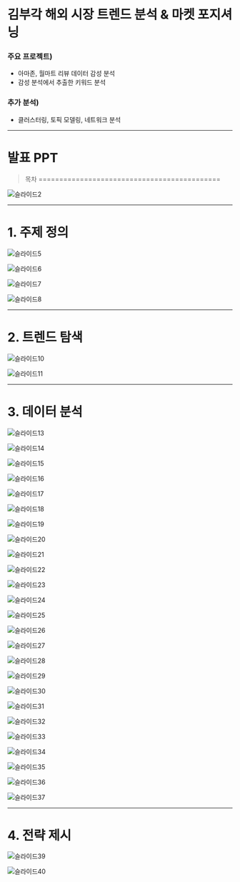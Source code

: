 # 김부각 해외 시장 트렌드 분석 & 마켓 포지셔닝

### 주요 프로젝트) 
- 아마존, 월마트 리뷰 데이터 감성 분석 
- 감성 분석에서 추출한 키워드 분석

### 추가 분석) 
- 클러스터링, 토픽 모델링, 네트워크 분석
   
    
------------

# 발표 PPT


> 목차
============================================

![슬라이드2](https://user-images.githubusercontent.com/56110972/103419776-de073c00-4bd7-11eb-8d57-8495e63092a2.PNG)


------------

# 1. 주제 정의

![슬라이드5](https://user-images.githubusercontent.com/56110972/103419784-e790a400-4bd7-11eb-8779-8b178668cd63.PNG)

![슬라이드6](https://user-images.githubusercontent.com/56110972/103419796-eeb7b200-4bd7-11eb-8dce-4b49190296d9.PNG)

![슬라이드7](https://user-images.githubusercontent.com/56110972/103419810-fb3c0a80-4bd7-11eb-8221-f4c743f14a96.PNG)

![슬라이드8](https://user-images.githubusercontent.com/56110972/103419829-07c06300-4bd8-11eb-96ad-1ae6159c1e28.PNG)

------------

# 2. 트렌드 탐색

![슬라이드10](https://user-images.githubusercontent.com/56110972/103419840-0e4eda80-4bd8-11eb-95c8-da54c64dd61d.PNG)

![슬라이드11](https://user-images.githubusercontent.com/56110972/103419843-10b13480-4bd8-11eb-907f-523440ebf3f7.PNG)

------------

# 3. 데이터 분석

![슬라이드13](https://user-images.githubusercontent.com/56110972/103419879-3f2f0f80-4bd8-11eb-9721-1b7496e2d2b0.PNG)

![슬라이드14](https://user-images.githubusercontent.com/56110972/103419886-46561d80-4bd8-11eb-96b0-707aeed46e32.PNG)

![슬라이드15](https://user-images.githubusercontent.com/56110972/103419890-4bb36800-4bd8-11eb-8e56-6428b1e0787f.PNG)

![슬라이드16](https://user-images.githubusercontent.com/56110972/103419896-5241df80-4bd8-11eb-8a73-780ce8e043aa.PNG)

![슬라이드17](https://user-images.githubusercontent.com/56110972/103419899-5968ed80-4bd8-11eb-94fd-69dd92eb53a9.PNG)

![슬라이드18](https://user-images.githubusercontent.com/56110972/103419904-608ffb80-4bd8-11eb-8c0a-3b8e73fe5a00.PNG)

![슬라이드19](https://user-images.githubusercontent.com/56110972/103419907-64238280-4bd8-11eb-98fb-dcc571a64913.PNG)

![슬라이드20](https://user-images.githubusercontent.com/56110972/103419912-67b70980-4bd8-11eb-99b3-855530d65847.PNG)

![슬라이드21](https://user-images.githubusercontent.com/56110972/103419915-6b4a9080-4bd8-11eb-85ea-42256fb7191f.PNG)

![슬라이드22](https://user-images.githubusercontent.com/56110972/103419923-6ede1780-4bd8-11eb-8fe8-2c9910784e9a.PNG)

![슬라이드23](https://user-images.githubusercontent.com/56110972/103419937-874e3200-4bd8-11eb-9346-4208372d3170.PNG)

![슬라이드24](https://user-images.githubusercontent.com/56110972/103419943-8d441300-4bd8-11eb-8546-d631059f6fc5.PNG)

![슬라이드25](https://user-images.githubusercontent.com/56110972/103419948-91703080-4bd8-11eb-8c34-7e81530c3a09.PNG)

![슬라이드26](https://user-images.githubusercontent.com/56110972/103419955-946b2100-4bd8-11eb-856f-657620c99e7b.PNG)

![슬라이드27](https://user-images.githubusercontent.com/56110972/103420015-c8464680-4bd8-11eb-8c21-1c8ce23af091.PNG)

![슬라이드28](https://user-images.githubusercontent.com/56110972/103420019-ca100a00-4bd8-11eb-9144-2a2fb5027780.PNG)

![슬라이드29](https://user-images.githubusercontent.com/56110972/103420021-caa8a080-4bd8-11eb-83d8-4b4226bc1a14.PNG)

![슬라이드30](https://user-images.githubusercontent.com/56110972/103420022-cb413700-4bd8-11eb-83ec-2e30c6b032de.PNG)

![슬라이드31](https://user-images.githubusercontent.com/56110972/103420025-cc726400-4bd8-11eb-9262-355019e98db7.PNG)

![슬라이드32](https://user-images.githubusercontent.com/56110972/103420027-cd0afa80-4bd8-11eb-852b-54c12d0be0b9.PNG)

![슬라이드33](https://user-images.githubusercontent.com/56110972/103420030-cda39100-4bd8-11eb-9f1a-e0e2db702553.PNG)

![슬라이드34](https://user-images.githubusercontent.com/56110972/103420033-ced4be00-4bd8-11eb-969c-4abb3d14d382.PNG)

![슬라이드35](https://user-images.githubusercontent.com/56110972/103420034-cf6d5480-4bd8-11eb-9011-49b130eb6810.PNG)

![슬라이드36](https://user-images.githubusercontent.com/56110972/103420035-d1371800-4bd8-11eb-9b03-5ca874141937.PNG)

![슬라이드37](https://user-images.githubusercontent.com/56110972/103420036-d1cfae80-4bd8-11eb-83be-8df026ee08a7.PNG)

------------

# 4. 전략 제시

![슬라이드39](https://user-images.githubusercontent.com/56110972/103420062-e90e9c00-4bd8-11eb-8fbc-ab3e4476777b.PNG)

![슬라이드40](https://user-images.githubusercontent.com/56110972/103420061-e744d880-4bd8-11eb-8909-b25e5b046a48.PNG)



